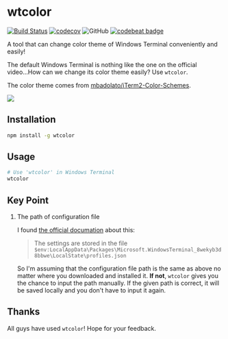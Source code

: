 # wtcolor

[![Build Status](https://travis-ci.com/Crawler995/wtcolor.svg?branch=master)](https://travis-ci.com/Crawler995/wtcolor) [![codecov](https://codecov.io/gh/Crawler995/wtcolor/branch/master/graph/badge.svg)](https://codecov.io/gh/Crawler995/wtcolor) ![GitHub](https://img.shields.io/github/license/Crawler995/wtcolor?style=flat) [![codebeat badge](https://codebeat.co/badges/d5f78ecf-3239-460a-9855-852ca6faba38)](https://codebeat.co/projects/github-com-crawler995-wtcolor-master)

A tool that can change color theme of Windows Terminal conveniently and easily!

The default Windows Terminal is nothing like the one on the official video...How can we change its color theme easily? Use `wtcolor`.

The color theme comes from [mbadolato/iTerm2-Color-Schemes]( https://github.com/mbadolato/iTerm2-Color-Schemes ).

![](https://pic.downk.cc/item/5e718dcae83c3a1e3a993495.gif)

## Installation

```bash
npm install -g wtcolor
```

## Usage

```bash
# Use 'wtcolor' in Windows Terminal
wtcolor
```

## Key Point

1. The path of configuration file

   I found [the official documation](https://github.com/microsoft/terminal/blob/2d707f102bf27d455e15dcc6001337a8da6869c2/doc/user-docs/UsingJsonSettings.md) about this:

   > The settings are stored in the file `$env:LocalAppData\Packages\Microsoft.WindowsTerminal_8wekyb3d8bbwe\LocalState\profiles.json`
   
   So I'm assuming that the configuration file path is the same as above no matter where you downloaded and installed it. **If not**, `wtcolor` gives you the chance to input the path manually. If the given path is correct, it will be saved locally and you don't have to input it again.
   

## Thanks

All guys have used `wtcolor`! Hope for your feedback.

